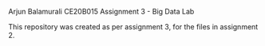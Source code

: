 Arjun Balamurali
CE20B015
Assignment 3 - Big Data Lab

This repository was created as per assignment 3, for the files in assignment 2.
